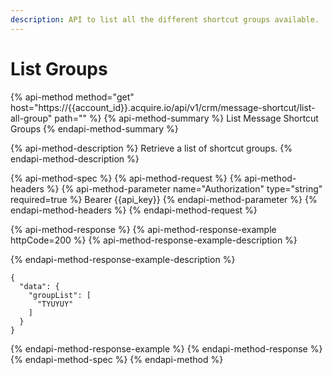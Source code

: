 ```yaml
---
description: API to list all the different shortcut groups available.
---
```


# List Groups

{% api-method method="get" host="https://{{account\_id}}.acquire.io/api/v1/crm/message-shortcut/list-all-group" path="" %}
{% api-method-summary %}
List Message Shortcut Groups
{% endapi-method-summary %}

{% api-method-description %}
Retrieve a list of shortcut groups.
{% endapi-method-description %}

{% api-method-spec %}
{% api-method-request %}
{% api-method-headers %}
{% api-method-parameter name="Authorization" type="string" required=true %}
Bearer {{api\_key}}
{% endapi-method-parameter %}
{% endapi-method-headers %}
{% endapi-method-request %}

{% api-method-response %}
{% api-method-response-example httpCode=200 %}
{% api-method-response-example-description %}

{% endapi-method-response-example-description %}

```
{
  "data": {
    "groupList": [
      "TYUYUY"
    ]
  }
}
```
{% endapi-method-response-example %}
{% endapi-method-response %}
{% endapi-method-spec %}
{% endapi-method %}

